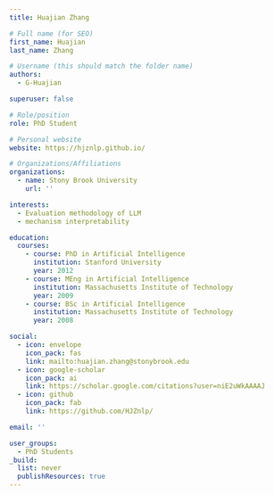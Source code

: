 ```yaml
---
title: Huajian Zhang

# Full name (for SEO)
first_name: Huajian
last_name: Zhang

# Username (this should match the folder name)
authors:
  - G-Huajian

superuser: false

# Role/position
role: PhD Student

# Personal website
website: https://hjznlp.github.io/

# Organizations/Affiliations
organizations:
  - name: Stony Brook University
    url: ''

interests:
  - Evaluation methodology of LLM
  - mechanism interpretability

education:
  courses:
    - course: PhD in Artificial Intelligence
      institution: Stanford University
      year: 2012
    - course: MEng in Artificial Intelligence
      institution: Massachusetts Institute of Technology
      year: 2009
    - course: BSc in Artificial Intelligence
      institution: Massachusetts Institute of Technology
      year: 2008

social:
  - icon: envelope
    icon_pack: fas
    link: mailto:huajian.zhang@stonybrook.edu
  - icon: google-scholar
    icon_pack: ai
    link: https://scholar.google.com/citations?user=niE2uWkAAAAJ
  - icon: github
    icon_pack: fab
    link: https://github.com/HJZnlp/

email: ''

user_groups:
  - PhD Students
_build:
  list: never
  publishResources: true
---
```

